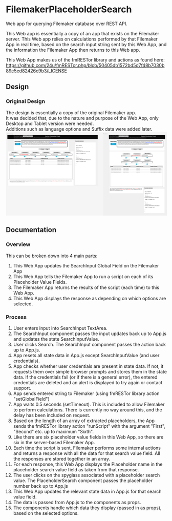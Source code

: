 # FilemakerPlaceholderSearch
Web app for querying Filemaker database over REST API.

This Web app is essentially a copy of an app that exists on the Filemaker server. This Web app relies on calculations performed by that Filemaker App in real time, based on the search input string sent by this Web App, and the information the Filemaker App then returns to this Web app.

This Web App makes us of the fmRESTor library and actions as found here:
https://github.com/24u/fmRESTor.php/blob/50405db1572bd5d7f48b7030b89c5ed82426c9b3/LICENSE


## Design
### Original Design
The design is essentially a copy of the original Filemaker app.<br>
It was decided that, due to the nature and purpose of the Web App, only Desktop and Tablet version were needed.<br>
Additions such as language options and Suffix data were added later.
![screenshot of orignal design](./ReadMe/originalFigmaDesign.png)

## Documentation

### Overview
This can be broken down into 4 main parts:
1. This Web App updates the SearchInput Global Field on the Filemaker App
2. This Web App tells the Filemaker App to run a script on each of its Placeholder Value Fields.
3. The Filemaker App returns the results of the script (each time) to this Web App.
4. This Web App displays the response as depending on which options are selected. 

### Process
1. User enters input into SearchInput TextArea.
2. The SearchInput component passes the input updates back up to App.js and updates the state SearchInputValue. 
3. User clicks Search. The SearchInput component passes the action back up to App.js.
4. App resets all state data in App.js except SearchInputValue (and user credentials).
5. App checks whether user credentials are present in state data. If not, it requests them over simple browser prompts and stores them in the state data. If the credentials fail (or if there is a general error), the entered credentials are deleted and an alert is displayed to try again or contact support. 
6. App sends entered string to Filemaker (using fmRESTor library action "setGlobalField")
7. App waits 0.5 seconds (setTimeout). This is included to allow Filemaker to perform calculations. There is currently no way around this, and the delay has been included on request.
8. Based on the length of an array of extracted placeholders, the App sends the fmRESTor library action "runScript" with the argument "First", "Second" etc. up to maximum "Sixth".
9. Like there are six placeholder value fields in this Web App, so there are six in the server-based Filemaker App. 
10. Each time the script is sent, Filemaker performs some internal actions and returns a response with all the data for that search value field. All the responses are stored together in an array.
11. For each response, this Web App displays the Placeholder name in the placeholder search value field as taken from that response.
12. The user clicks on the spyglass associated with a placeholder search value. The PlaceholderSearch component passes the placeholder number back up to App.js
13. This Web App updates the relevant state data in App.js for that search value field.
14. The data is passed from App.js to the components as props.
15. The components handle which data they display (passed in as props), based on the selected options. 